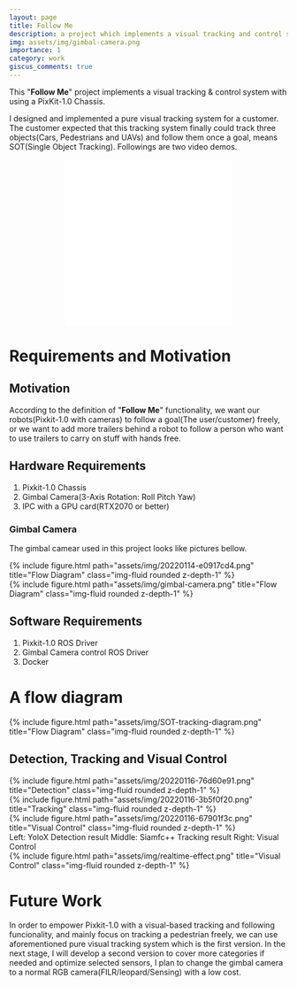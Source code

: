 ```yaml
---
layout: page
title: Follow Me
description: a project which implements a visual tracking and control system 
img: assets/img/gimbal-camera.png
importance: 1
category: work
giscus_comments: true
---
```


This "**Follow Me**" project implements a visual tracking & control system with using a PixKit-1.0 Chassis.

I designed and implemented a pure visual tracking system for a customer. The customer expected that this tracking system finally could track three objects(Cars, Pedestrians and UAVs) and follow them once a goal, means SOT(Single Object Tracking). Followings are two video demos.

<center>
<iframe src="//player.bilibili.com/player.html?isOutside=true&aid=689345413&bvid=BV1Bm4y1w7BZ&cid=866920512&p=1" scrolling="no" border="0" frameborder="no" framespacing="0" allowfullscreen="true"></iframe>
</center>

<center>
<iframe src="//player.bilibili.com/player.html?isOutside=true&aid=561767384&bvid=BV1xe4y1i7wi&cid=866931240&p=1" scrolling="no" border="0" frameborder="no" framespacing="0" allowfullscreen="true"></iframe>
</center>

# Requirements and Motivation

## Motivation
According to the definition of "**Follow Me**" functionality, we want our robots(Pixkit-1.0 with cameras) to follow a goal(The user/customer) freely, or we want to add more trailers behind a robot to follow a person who want to use trailers to carry on stuff with hands free. 

## Hardware Requirements
1. Pixkit-1.0 Chassis
2. Gimbal Camera(3-Axis Rotation: Roll Pitch Yaw)
3. IPC with a GPU card(RTX2070 or better)

### Gimbal Camera

The gimbal camear used in this project looks like pictures bellow.
<div class="row">
    <div class="col-sm mt-3 mt-md-0">
        {% include figure.html path="assets/img/20220114-e0917cd4.png" title="Flow Diagram" class="img-fluid rounded z-depth-1" %}
    </div>
    <div class="col-sm mt-3 mt-md-0">
        {% include figure.html path="assets/img/gimbal-camera.png" title="Flow Diagram" class="img-fluid rounded z-depth-1" %}
    </div>
</div>

## Software Requirements
1. Pixkit-1.0 ROS Driver
2. Gimbal Camera control ROS Driver
3. Docker

# A flow diagram

<div class="row">
    <div class="col-sm mt-3 mt-md-0">
        {% include figure.html path="assets/img/SOT-tracking-diagram.png" title="Flow Diagram" class="img-fluid rounded z-depth-1" %}
    </div>
</div>

## Detection, Tracking and Visual Control

<div class="row mt-3">
    <div class="col-sm mt-3 mt-md-0">
        {% include figure.html path="assets/img/20220116-76d60e91.png" title="Detection" class="img-fluid rounded z-depth-1" %}
    </div>
    <div class="col-sm mt-3 mt-md-0">
        {% include figure.html path="assets/img/20220116-3b5f0f20.png" title="Tracking" class="img-fluid rounded z-depth-1" %}
    </div>
    <div class="col-sm mt-3 mt-md-0">
        {% include figure.html path="assets/img/20220116-67901f3c.png" title="Visual Control" class="img-fluid rounded z-depth-1" %}
    </div>
</div>
<div class="caption">
        Left: YoloX Detection result
        Middle: Siamfc++ Tracking result
        Right: Visual Control
</div>

<div>
    <div class="col-sm mt-3 mt-md-0">
        {% include figure.html path="assets/img/realtime-effect.png" title="Visual Control" class="img-fluid rounded z-depth-1" %}
    </div>
</div>

# Future Work
In order to empower Pixkit-1.0 with a visual-based tracking and following funcionality, and mainly focus on tracking a pedestrian freely, we can use aforementioned pure visual tracking system which is the first version. In the next stage, I will develop a second version to cover more categories if needed and optimize selected sensors, I plan to change the gimbal camera to a normal RGB camera(FILR/leopard/Sensing) with a low cost. 